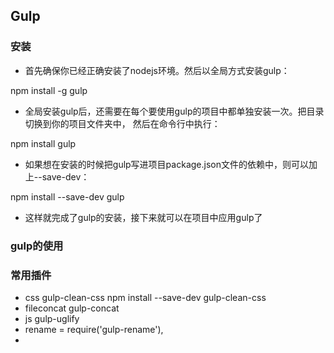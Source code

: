 ## Gulp
### 安装
* 首先确保你已经正确安装了nodejs环境。然后以全局方式安装gulp：

npm install -g gulp
* 全局安装gulp后，还需要在每个要使用gulp的项目中都单独安装一次。把目录切换到你的项目文件夹中，
   然后在命令行中执行：

npm install gulp
* 如果想在安装的时候把gulp写进项目package.json文件的依赖中，则可以加上--save-dev：

npm install --save-dev gulp
* 这样就完成了gulp的安装，接下来就可以在项目中应用gulp了

### gulp的使用



### 常用插件

* css gulp-clean-css
npm install --save-dev gulp-clean-css 
* fileconcat  gulp-concat
* js   gulp-uglify
*  rename = require('gulp-rename'),
*